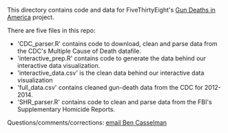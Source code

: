 This directory contains code and data for FiveThirtyEight's [Gun Deaths in America](https://fivethirtyeight.com/gun-deaths) project.

There are five files in this repo:
- 'CDC_parser.R' contains code to download, clean and parse data from the CDC's Multiple Cause of Death datafile.
- 'interactive_prep.R' contains code to generate the data behind our interactive data visualization.
- 'interactive_data.csv' is the clean data behind our interactive data visualization
- 'full_data.csv' contains cleaned gun-death data from the CDC for 2012-2014.
- 'SHR_parser.R' contains code to clean and parse data from the FBI's Supplementary Homicide Reports.

Questions/comments/corrections: [email Ben Casselman](mailto:ben.casselman@fivethirtyeight.com)
